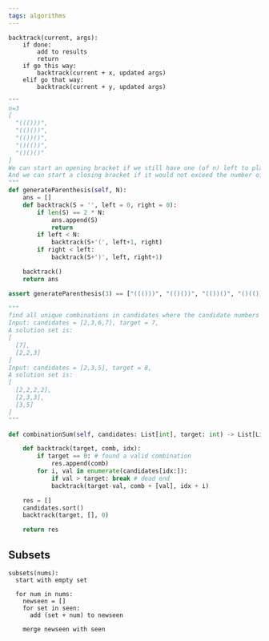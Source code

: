 ```yaml
---
tags: algorithms
---
```




    backtrack(current, args):
        if done:
            add to results
            return 
        if go this way:
            backtrack(current + x, updated args)
        elif go that way:
            backtrack(current + y, updated args)



```py
"""
n=3
[
  "((()))",
  "(()())",
  "(())()",
  "()(())",
  "()()()"
]
We can start an opening bracket if we still have one (of n) left to place. 
And we can start a closing bracket if it would not exceed the number of opening brackets.
"""
def generateParenthesis(self, N):
    ans = []
    def backtrack(S = '', left = 0, right = 0):
        if len(S) == 2 * N:
            ans.append(S)
            return
        if left < N:
            backtrack(S+'(', left+1, right)
        if right < left:
            backtrack(S+')', left, right+1)

    backtrack()
    return ans

assert generateParenthesis(3) == ["((()))", "(()())", "(())()", "()(())", "()()()"]
```

```py
"""
find all unique combinations in candidates where the candidate numbers sums to target.
Input: candidates = [2,3,6,7], target = 7,
A solution set is:
[
  [7],
  [2,2,3]
]
Input: candidates = [2,3,5], target = 8,
A solution set is:
[
  [2,2,2,2],
  [2,3,3],
  [3,5]
]
"""

def combinationSum(self, candidates: List[int], target: int) -> List[List[int]]:

    def backtrack(target, comb, idx):
        if target == 0: # found a valid combination
            res.append(comb)
        for i, val in enumerate(candidates[idx:]):
            if val > target: break # dead end 
            backtrack(target-val, comb + [val], idx + i)

    res = []
    candidates.sort()
    backtrack(target, [], 0)

    return res 
```


## Subsets

```
subsets(nums):
  start with empty set 

  for num in nums:
    newseen = []
    for set in seen:
      add (set + num) to newseen

    merge newseen with seen
```

